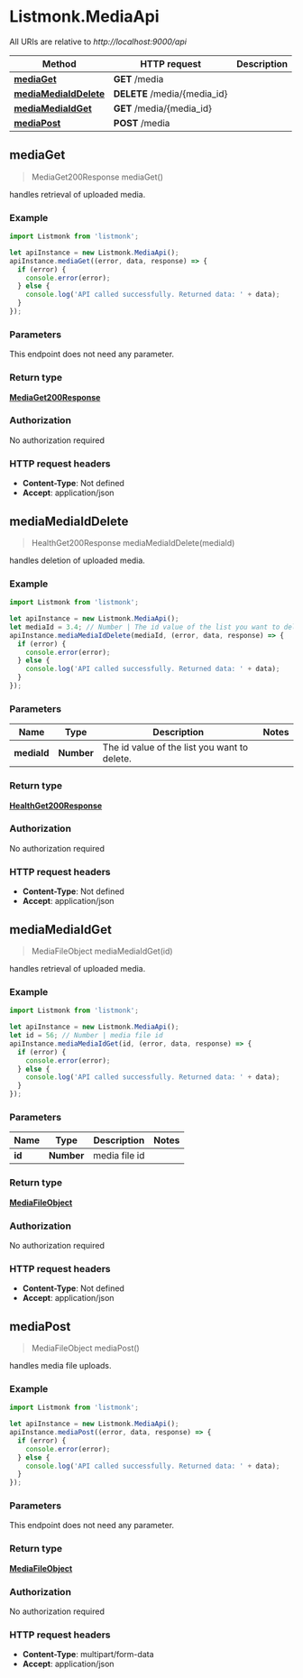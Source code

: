 # Listmonk.MediaApi

All URIs are relative to *http://localhost:9000/api*

Method | HTTP request | Description
------------- | ------------- | -------------
[**mediaGet**](MediaApi.md#mediaGet) | **GET** /media | 
[**mediaMediaIdDelete**](MediaApi.md#mediaMediaIdDelete) | **DELETE** /media/{media_id} | 
[**mediaMediaIdGet**](MediaApi.md#mediaMediaIdGet) | **GET** /media/{media_id} | 
[**mediaPost**](MediaApi.md#mediaPost) | **POST** /media | 



## mediaGet

> MediaGet200Response mediaGet()



handles retrieval of uploaded media.

### Example

```javascript
import Listmonk from 'listmonk';

let apiInstance = new Listmonk.MediaApi();
apiInstance.mediaGet((error, data, response) => {
  if (error) {
    console.error(error);
  } else {
    console.log('API called successfully. Returned data: ' + data);
  }
});
```

### Parameters

This endpoint does not need any parameter.

### Return type

[**MediaGet200Response**](MediaGet200Response.md)

### Authorization

No authorization required

### HTTP request headers

- **Content-Type**: Not defined
- **Accept**: application/json


## mediaMediaIdDelete

> HealthGet200Response mediaMediaIdDelete(mediaId)



handles deletion of uploaded media.

### Example

```javascript
import Listmonk from 'listmonk';

let apiInstance = new Listmonk.MediaApi();
let mediaId = 3.4; // Number | The id value of the list you want to delete.
apiInstance.mediaMediaIdDelete(mediaId, (error, data, response) => {
  if (error) {
    console.error(error);
  } else {
    console.log('API called successfully. Returned data: ' + data);
  }
});
```

### Parameters


Name | Type | Description  | Notes
------------- | ------------- | ------------- | -------------
 **mediaId** | **Number**| The id value of the list you want to delete. | 

### Return type

[**HealthGet200Response**](HealthGet200Response.md)

### Authorization

No authorization required

### HTTP request headers

- **Content-Type**: Not defined
- **Accept**: application/json


## mediaMediaIdGet

> MediaFileObject mediaMediaIdGet(id)



handles retrieval of uploaded media.

### Example

```javascript
import Listmonk from 'listmonk';

let apiInstance = new Listmonk.MediaApi();
let id = 56; // Number | media file id
apiInstance.mediaMediaIdGet(id, (error, data, response) => {
  if (error) {
    console.error(error);
  } else {
    console.log('API called successfully. Returned data: ' + data);
  }
});
```

### Parameters


Name | Type | Description  | Notes
------------- | ------------- | ------------- | -------------
 **id** | **Number**| media file id | 

### Return type

[**MediaFileObject**](MediaFileObject.md)

### Authorization

No authorization required

### HTTP request headers

- **Content-Type**: Not defined
- **Accept**: application/json


## mediaPost

> MediaFileObject mediaPost()



handles media file uploads.

### Example

```javascript
import Listmonk from 'listmonk';

let apiInstance = new Listmonk.MediaApi();
apiInstance.mediaPost((error, data, response) => {
  if (error) {
    console.error(error);
  } else {
    console.log('API called successfully. Returned data: ' + data);
  }
});
```

### Parameters

This endpoint does not need any parameter.

### Return type

[**MediaFileObject**](MediaFileObject.md)

### Authorization

No authorization required

### HTTP request headers

- **Content-Type**: multipart/form-data
- **Accept**: application/json

